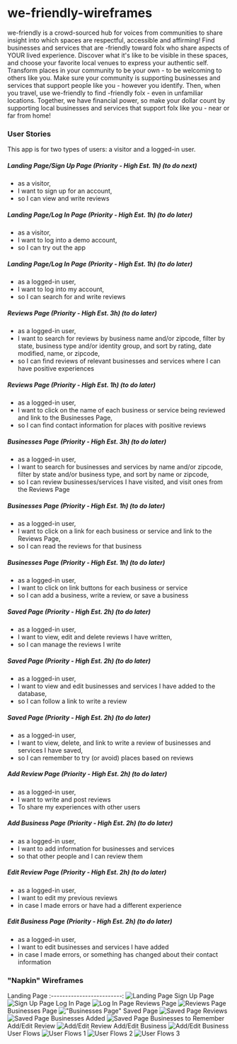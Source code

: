 # we-friendly-wireframes

we-friendly is a crowd-sourced hub for voices from communities to share insight into which spaces are respectful, accessible and affirming! Find businesses and services that are -friendly toward folx who share aspects of YOUR lived experience. Discover what it's like to be visible in these spaces, and choose your favorite local venues to express your authentic self. Transform places in your community to be your own - to be welcoming to others like you. Make sure your community is supporting businesses and services that support people like you - however you identify. Then, when you travel, use we-friendly to find -friendly folx - even in unfamiliar locations. Together, we have financial power, so make your dollar count by supporting local businesses and services that support folx like you - near or far from home!

### User Stories
This app is for two types of users: a visitor and a logged-in user.

##### Landing Page/Sign Up Page (Priority - High Est. 1h) (to do next)
* as a visitor,
* I want to sign up for an account,
* so I can view and write reviews

##### Landing Page/Log In Page (Priority - High Est. 1h) (to do later)
* as a visitor,
* I want to log into a demo account,
* so I can try out the app

##### Landing Page/Log In Page (Priority - High Est. 1h) (to do later)
* as a logged-in user,
* I want to log into my account,
* so I can search for and write reviews

##### Reviews Page (Priority - High Est. 3h) (to do later)
* as a logged-in user,
* I want to search for reviews by business name and/or zipcode, filter by state, business type and/or identity group, and sort by rating, date modified, name, or zipcode,
* so I can find reviews of relevant businesses and services where I can have positive experiences

##### Reviews Page (Priority - High Est. 1h) (to do later)
* as a logged-in user,
* I want to click on the name of each business or service being reviewed and link to the Businesses Page, 
* so I can find contact information for places with positive reviews

##### Businesses Page (Priority - High Est. 3h) (to do later)
* as a logged-in user,
* I want to search for businesses and services by name and/or zipcode, filter by state and/or business type, and sort by name or zipcode,
* so I can review businesses/services I have visited, and visit ones from the Reviews Page

##### Businesses Page (Priority - High Est. 1h) (to do later)
* as a logged-in user,
* I want to click on a link for each business or service and link to the Reviews Page,
* so I can read the reviews for that business

##### Businesses Page (Priority - High Est. 1h) (to do later)
* as a logged-in user,
* I want to click on link buttons for each business or service
* so I can add a business, write a review, or save a business

##### Saved Page (Priority - High Est. 2h) (to do later)
* as a logged-in user,
* I want to view, edit and delete reviews I have written,
* so I can manage the reviews I write

##### Saved Page (Priority - High Est. 2h) (to do later)
* as a logged-in user,
* I want to view and edit businesses and services I have added to the database,
* so I can follow a link to write a review

##### Saved Page (Priority - High Est. 2h) (to do later)
* as a logged-in user,
* I want to view, delete, and link to write a review of businesses and services I have saved,
* so I can remember to try (or avoid) places based on reviews

##### Add Review Page (Priority - High Est. 2h) (to do later)
* as a logged-in user,
* I want to write and post reviews 
* To share my experiences with other users

##### Add Business Page (Priority - High Est. 2h) (to do later)
* as a logged-in user,
* I want to add information for businesses and services
* so that other people and I can review them

##### Edit Review Page (Priority - High Est. 2h) (to do later)
* as a logged-in user,
* I want to edit my previous reviews
* in case I made errors or have had a different experience

##### Edit Business Page (Priority - High Est. 2h) (to do later)
* as a logged-in user,
* I want to edit businesses and services I have added
* in case I made errors, or something has changed about their contact information

### "Napkin" Wireframes
Landing Page
:-------------------------:
![Landing Page](/github-images/wireframes/landing-page.jpeg)
Sign Up Page
![Sign Up Page](/github-images/wireframes/sign-up-page.jpg)
Log In Page
![Log In Page](/github-images/wireframes/log-in-page.jpeg)
Reviews Page
![Reviews Page](/github-images/wireframes/reviews.jpg)
Businesses Page
!["Businesses Page"](/github-images/wireframes/businesses.jpeg)
Saved Page 
![Saved Page Reviews](/github-images/wireframes/saved-reviews.jpg)
![Saved Page Businesses Added](/github-images/wireframes/saved-businesses-added.jpg)
![Saved Page Businesses to Remember](/github-images/wireframes/saved-businesses-remember.jpg)
Add/Edit Review
![Add/Edit Review](/github-images/wireframes/add-edit-review.jpg)
Add/Edit Business
![Add/Edit Business](/github-images/wireframes/add-edit-business.jpeg)
User Flows
![User Flows 1](/github-images/wireframes/user-flows-1.jpg)
![User Flows 2](/github-images/wireframes/user-flows-2.jpg)
![User Flows 3](/github-images/wireframes/user-flows-3.jpg)